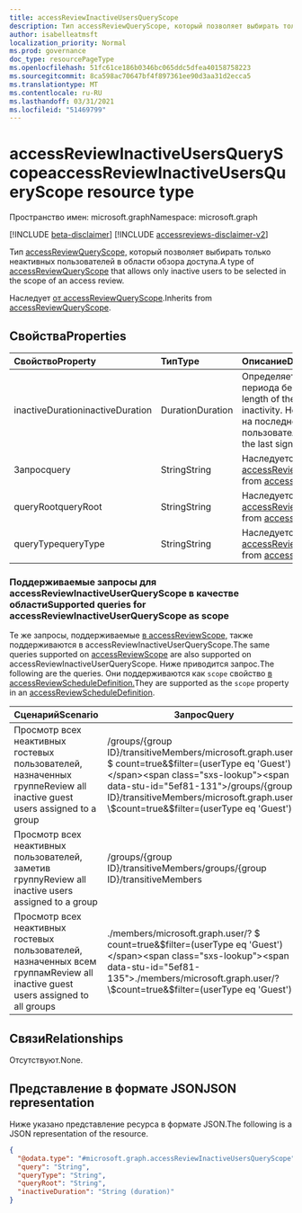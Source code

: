 ```yaml
---
title: accessReviewInactiveUsersQueryScope
description: Тип accessReviewQueryScope, который позволяет выбирать только неактивных пользователей в области обзора доступа.
author: isabelleatmsft
localization_priority: Normal
ms.prod: governance
doc_type: resourcePageType
ms.openlocfilehash: 51fc61ce186b0346bc065ddc5dfea40158758223
ms.sourcegitcommit: 8ca598ac70647bf4f897361ee90d3aa31d2ecca5
ms.translationtype: MT
ms.contentlocale: ru-RU
ms.lasthandoff: 03/31/2021
ms.locfileid: "51469799"
---
```

# <a name="accessreviewinactiveusersqueryscope-resource-type"></a><span data-ttu-id="5ef81-103">accessReviewInactiveUsersQueryScope</span><span class="sxs-lookup"><span data-stu-id="5ef81-103">accessReviewInactiveUsersQueryScope resource type</span></span>

<span data-ttu-id="5ef81-104">Пространство имен: microsoft.graph</span><span class="sxs-lookup"><span data-stu-id="5ef81-104">Namespace: microsoft.graph</span></span>

[!INCLUDE [beta-disclaimer](../../includes/beta-disclaimer.md)]
[!INCLUDE [accessreviews-disclaimer-v2](../../includes/accessreviews-disclaimer-v2.md)]

<span data-ttu-id="5ef81-105">Тип [accessReviewQueryScope,](../resources/accessreviewqueryscope.md) который позволяет выбирать только неактивных пользователей в области обзора доступа.</span><span class="sxs-lookup"><span data-stu-id="5ef81-105">A type of [accessReviewQueryScope](../resources/accessreviewqueryscope.md) that allows only inactive users to be selected in the scope of an access review.</span></span>

<span data-ttu-id="5ef81-106">Наследует [от accessReviewQueryScope](../resources/accessreviewqueryscope.md).</span><span class="sxs-lookup"><span data-stu-id="5ef81-106">Inherits from [accessReviewQueryScope](../resources/accessreviewqueryscope.md).</span></span>

## <a name="properties"></a><span data-ttu-id="5ef81-107">Свойства</span><span class="sxs-lookup"><span data-stu-id="5ef81-107">Properties</span></span>
|<span data-ttu-id="5ef81-108">Свойство</span><span class="sxs-lookup"><span data-stu-id="5ef81-108">Property</span></span>|<span data-ttu-id="5ef81-109">Тип</span><span class="sxs-lookup"><span data-stu-id="5ef81-109">Type</span></span>|<span data-ttu-id="5ef81-110">Описание</span><span class="sxs-lookup"><span data-stu-id="5ef81-110">Description</span></span>|
|:---|:---|:---|
|<span data-ttu-id="5ef81-111">inactiveDuration</span><span class="sxs-lookup"><span data-stu-id="5ef81-111">inactiveDuration</span></span>|<span data-ttu-id="5ef81-112">Duration</span><span class="sxs-lookup"><span data-stu-id="5ef81-112">Duration</span></span>|<span data-ttu-id="5ef81-113">Определяет продолжительность периода бездействия.</span><span class="sxs-lookup"><span data-stu-id="5ef81-113">Defines the length of the duration period of inactivity.</span></span> <span data-ttu-id="5ef81-114">Неактивность основана на последнем знаке даты пользователя.</span><span class="sxs-lookup"><span data-stu-id="5ef81-114">Inactivity is based on the last sign in date of the user.</span></span>|
|<span data-ttu-id="5ef81-115">Запрос</span><span class="sxs-lookup"><span data-stu-id="5ef81-115">query</span></span>|<span data-ttu-id="5ef81-116">String</span><span class="sxs-lookup"><span data-stu-id="5ef81-116">String</span></span>|<span data-ttu-id="5ef81-117">Наследуется [от accessReviewQueryScope](../resources/accessreviewqueryscope.md).</span><span class="sxs-lookup"><span data-stu-id="5ef81-117">Inherited from [accessReviewQueryScope](../resources/accessreviewqueryscope.md).</span></span>|
|<span data-ttu-id="5ef81-118">queryRoot</span><span class="sxs-lookup"><span data-stu-id="5ef81-118">queryRoot</span></span>|<span data-ttu-id="5ef81-119">String</span><span class="sxs-lookup"><span data-stu-id="5ef81-119">String</span></span>|<span data-ttu-id="5ef81-120">Наследуется [от accessReviewQueryScope](../resources/accessreviewqueryscope.md).</span><span class="sxs-lookup"><span data-stu-id="5ef81-120">Inherited from [accessReviewQueryScope](../resources/accessreviewqueryscope.md).</span></span>|
|<span data-ttu-id="5ef81-121">queryType</span><span class="sxs-lookup"><span data-stu-id="5ef81-121">queryType</span></span>|<span data-ttu-id="5ef81-122">String</span><span class="sxs-lookup"><span data-stu-id="5ef81-122">String</span></span>|<span data-ttu-id="5ef81-123">Наследуется [от accessReviewQueryScope](../resources/accessreviewqueryscope.md).</span><span class="sxs-lookup"><span data-stu-id="5ef81-123">Inherited from [accessReviewQueryScope](../resources/accessreviewqueryscope.md).</span></span>|

### <a name="supported-queries-for-accessreviewinactiveuserqueryscope-as-scope"></a><span data-ttu-id="5ef81-124">Поддерживаемые запросы для accessReviewInactiveUserQueryScope в качестве области</span><span class="sxs-lookup"><span data-stu-id="5ef81-124">Supported queries for accessReviewInactiveUserQueryScope as scope</span></span>
<span data-ttu-id="5ef81-125">Те же запросы, поддерживаемые [в accessReviewScope,](../resources/accessreviewscope.md) также поддерживаются в accessReviewInactiveUserQueryScope.</span><span class="sxs-lookup"><span data-stu-id="5ef81-125">The same queries supported on [accessReviewScope](../resources/accessreviewscope.md) are also supported on accessReviewInactiveUserQueryScope.</span></span> <span data-ttu-id="5ef81-126">Ниже приводится запрос.</span><span class="sxs-lookup"><span data-stu-id="5ef81-126">The following are the queries.</span></span> <span data-ttu-id="5ef81-127">Они поддерживаются как `scope` свойство [в accessReviewScheduleDefinition.](accessreviewscheduledefinition.md)</span><span class="sxs-lookup"><span data-stu-id="5ef81-127">They are supported as the `scope` property in an [accessReviewScheduleDefinition](accessreviewscheduledefinition.md).</span></span>

|<span data-ttu-id="5ef81-128">Сценарий</span><span class="sxs-lookup"><span data-stu-id="5ef81-128">Scenario</span></span>| <span data-ttu-id="5ef81-129">Запрос</span><span class="sxs-lookup"><span data-stu-id="5ef81-129">Query</span></span> |
|--|--|
| <span data-ttu-id="5ef81-130">Просмотр всех неактивных гостевых пользователей, назначенных группе</span><span class="sxs-lookup"><span data-stu-id="5ef81-130">Review all inactive guest users assigned to a group</span></span> | <span data-ttu-id="5ef81-131">/groups/{group ID}/transitiveMembers/microsoft.graph.user/? \$ count=true&$filter=(userType eq 'Guest')</span><span class="sxs-lookup"><span data-stu-id="5ef81-131">/groups/{group ID}/transitiveMembers/microsoft.graph.user/?\$count=true&$filter=(userType eq 'Guest')</span></span> |
| <span data-ttu-id="5ef81-132">Просмотр всех неактивных пользователей, заметив группу</span><span class="sxs-lookup"><span data-stu-id="5ef81-132">Review all inactive users assigned to a group</span></span> | <span data-ttu-id="5ef81-133">/groups/{group ID}/transitiveMembers</span><span class="sxs-lookup"><span data-stu-id="5ef81-133">/groups/{group ID}/transitiveMembers</span></span> |
| <span data-ttu-id="5ef81-134">Просмотр всех неактивных гостевых пользователей, назначенных всем группам</span><span class="sxs-lookup"><span data-stu-id="5ef81-134">Review all inactive guest users assigned to all groups</span></span> | <span data-ttu-id="5ef81-135">./members/microsoft.graph.user/? \$ count=true&$filter=(userType eq 'Guest')</span><span class="sxs-lookup"><span data-stu-id="5ef81-135">./members/microsoft.graph.user/?\$count=true&$filter=(userType eq 'Guest')</span></span> |


## <a name="relationships"></a><span data-ttu-id="5ef81-136">Связи</span><span class="sxs-lookup"><span data-stu-id="5ef81-136">Relationships</span></span>
<span data-ttu-id="5ef81-137">Отсутствуют.</span><span class="sxs-lookup"><span data-stu-id="5ef81-137">None.</span></span>

## <a name="json-representation"></a><span data-ttu-id="5ef81-138">Представление в формате JSON</span><span class="sxs-lookup"><span data-stu-id="5ef81-138">JSON representation</span></span>
<span data-ttu-id="5ef81-139">Ниже указано представление ресурса в формате JSON.</span><span class="sxs-lookup"><span data-stu-id="5ef81-139">The following is a JSON representation of the resource.</span></span>
<!-- {
  "blockType": "resource",
  "@odata.type": "microsoft.graph.accessReviewInactiveUsersQueryScope"
}
-->
``` json
{
  "@odata.type": "#microsoft.graph.accessReviewInactiveUsersQueryScope",
  "query": "String",
  "queryType": "String",
  "queryRoot": "String",
  "inactiveDuration": "String (duration)"
}
```

